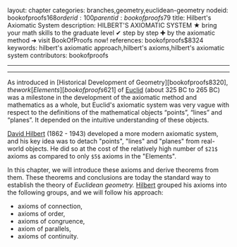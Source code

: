 layout: chapter
categories: branches,geometry,euclidean-geometry
nodeid: bookofproofs$168
orderid: 100
parentid: bookofproofs$79
title: Hilbert's Axiomatic System
description: HILBERT'S AXIOMATIC SYSTEM ★ bring your math skills to the graduate level ✔ step by step ✚ by the axiomatic method ➜ visit BookOfProofs now!
references: bookofproofs$8324
keywords: hilbert's axiomatic approach,hilbert's axioms,hilbert's axiomatic system
contributors: bookofproofs


---


---

As introduced in [Historical Development of Geometry][bookofproofs$8320], the work [Elements][bookofproofs$621] of 
[Euclid](https://mathshistory.st-andrews.ac.uk/Biographies/Euclid/) (about 325 BC to 265 BC) was a milestone in the development of the axiomatic method and mathematics as a whole, but Euclid's axiomatic system was very vague with respect to the definitions of the mathematical objects “points”, “lines” and “planes”. It depended on the intuitive understanding of these objects. 

<a href="https://mathshistory.st-andrews.ac.uk/Biographies/Hilbert/">David Hilbert</a> (1862 - 1943) developed a more modern axiomatic system, and his key idea was to detach "points", "lines" and "planes" from real-world objects. He did so at the cost of the relatively high number of `$21$` axioms as compared to only `$5$` axioms in the "Elements".

In this chapter, we will introduce these axioms and derive theorems from them. These theorems and conclusions are today the standard way to establish the theory of _Euclidean geometry._ <a href="https://mathshistory.st-andrews.ac.uk/Biographies/Hilbert/">Hilbert</a> grouped his axioms into the following groups, and we will follow his approach:

* axioms of connection,
* axioms of order,
* axioms of congruence,
* axiom of parallels,
* axioms of continuity.
